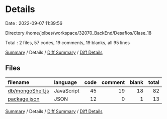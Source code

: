# Details

Date : 2022-09-07 11:39:56

Directory /home/jolbes/workspace/32070_BackEnd/Desafios/Clase_18

Total : 2 files,  57 codes, 19 comments, 19 blanks, all 95 lines

[Summary](results.md) / Details / [Diff Summary](diff.md) / [Diff Details](diff-details.md)

## Files
| filename | language | code | comment | blank | total |
| :--- | :--- | ---: | ---: | ---: | ---: |
| [db/mongoShell.js](/db/mongoShell.js) | JavaScript | 45 | 19 | 18 | 82 |
| [package.json](/package.json) | JSON | 12 | 0 | 1 | 13 |

[Summary](results.md) / Details / [Diff Summary](diff.md) / [Diff Details](diff-details.md)